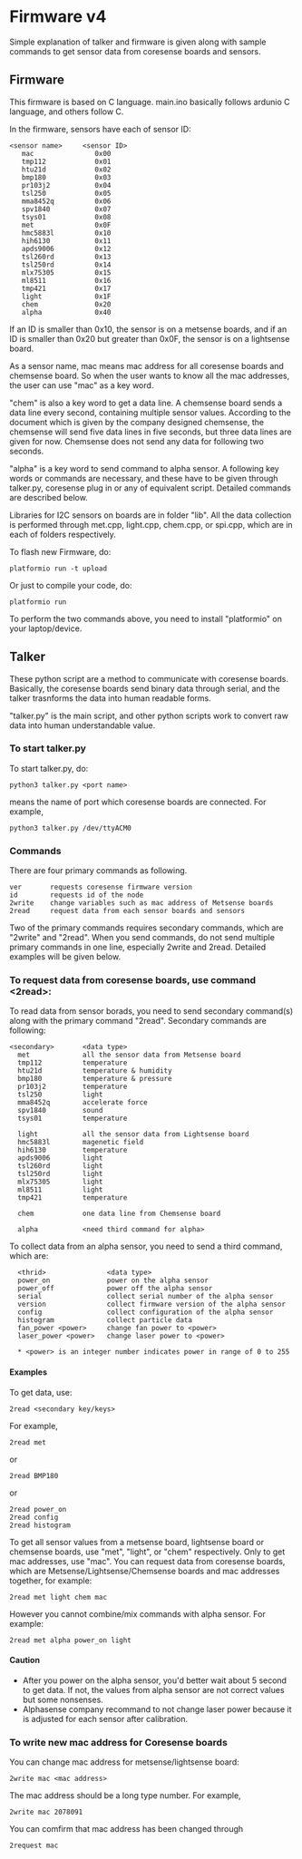 # Firmware v4

Simple explanation of talker and firmware is given along with sample commands to get sensor data from coresense boards and sensors.

## Firmware
This firmware is based on C language. main.ino basically follows ardunio C language, and others follow C.

In the firmware, sensors have each of sensor ID:
```
<sensor name>     <sensor ID>
   mac               0x00
   tmp112            0x01
   htu21d            0x02
   bmp180            0x03
   pr103j2           0x04
   tsl250            0x05
   mma8452q          0x06
   spv1840           0x07
   tsys01            0x08
   met               0x0F
   hmc5883l          0x10
   hih6130           0x11
   apds9006          0x12
   tsl260rd          0x13
   tsl250rd          0x14
   mlx75305          0x15
   ml8511            0x16
   tmp421            0x17
   light             0x1F
   chem              0x20
   alpha             0x40
```
If an ID is smaller than 0x10, the sensor is on a metsense boards, and if an ID is smaller than 0x20 but greater than 0x0F, the sensor is on a lightsense board.

As a sensor name, mac means mac address for all coresense boards and chemsense board. So when the user wants to know all the mac addresses, the user can use "mac" as a key word.

"chem" is also a key word to get a data line. A chemsense board sends a data line every second, containing multiple sensor values. According to the document which is given by the company designed chemsense, the chemsense will send five data lines in five seconds, but three data lines are given for now. Chemsense does not send any data for following two seconds. 

"alpha" is a key word to send command to alpha sensor. A following key words or commands are necessary, and these have  to be given through talker.py, coresense plug in or any of equivalent script. Detailed commands are described below.

Libraries for I2C sensors on boards are in folder "lib". All the data collection is performed through met.cpp, light.cpp, chem.cpp, or spi.cpp, which are in each of folders respectively.

To flash new Firmware, do:
```
platformio run -t upload
```
Or just to compile your code, do:
```
platformio run
```
To perform the two commands above, you need to install "platformio" on your laptop/device.


## Talker
These python script are a method to communicate with coresense boards. Basically, the coresense boards send binary data through serial, and the talker trasnforms the data into human readable forms.

"talker.py" is the main script, and other python scripts work to convert raw data into human understandable value.

### To start talker.py

To start talker.py, do:
```
python3 talker.py <port name>
```
<port name> means the name of port which coresense boards are connected.
For example,
```
python3 talker.py /dev/ttyACM0
```

### Commands
There are four primary commands as following. 
```
ver       requests coresense firmware version
id        requests id of the node
2write    change variables such as mac address of Metsense boards
2read     request data from each sensor boards and sensors
```
Two of the primary commands requires secondary commands, which are "2write" and "2read".
When you send commands, do not send multiple primary commands in one line, especially 2write and 2read.
Detailed examples will be given below.


### To request data from coresense boards, use command <2read>:

To read data from sensor borads, you need to send secondary command(s) along with the primary command "2read".
Secondary commands are following:
```
<secondary>       <data type>
  met             all the sensor data from Metsense board
  tmp112          temperature
  htu21d          temperature & humidity
  bmp180          temperature & pressure
  pr103j2         temperature
  tsl250          light
  mma8452q        accelerate force
  spv1840         sound
  tsys01          temperature
  
  light           all the sensor data from Lightsense board
  hmc5883l        magenetic field
  hih6130         temperature 
  apds9006        light
  tsl260rd        light
  tsl250rd        light
  mlx75305        light
  ml8511          light
  tmp421          temperature
  
  chem            one data line from Chemsense board
  
  alpha           <need third command for alpha>
```

To collect data from an alpha sensor, you need to send a third command, which are:
```
  <thrid>               <data type>
  power_on              power on the alpha sensor
  power_off             power off the alpha sensor
  serial                collect serial number of the alpha sensor
  version               collect firmware version of the alpha sensor
  config                collect configuration of the alpha sensor
  histogram             collect particle data
  fan_power <power>     change fan power to <power>
  laser_power <power>   change laser power to <power>

  * <power> is an integer number indicates power in range of 0 to 255
```

#### Examples 
To get data, use:
```
2read <secondary key/keys>
```
For example,
```
2read met
```
or 
```
2read BMP180
```
or 
```
2read power_on
2read config
2read histogram
```

To get all sensor values from a metsense board, lightsense board or chemsense boards, use "met", "light", or "chem" respectively.
Only to get mac addresses, use "mac".
You can request data from coresense boards, which are Metsense/Lightsense/Chemsense boards and mac addresses together, for example:
```
2read met light chem mac
```
However you cannot combine/mix commands with alpha sensor. For example:
```
2read met alpha power_on light
```

#### Caution
* After you power on the alpha sensor, you'd better wait about 5 second to get data. If not, the values from alpha sensor are not correct values but some nonsenses.
* Alphasense company recommand to not change laser power because it is adjusted for each sensor after calibration.


### To write new mac address for Coresense boards

You can change mac address for metsense/lightsense board:
```
2write mac <mac address>
```
The mac address should be a long type number. For example,
```
2write mac 2078091
```
You can comfirm that mac address has been changed through
```
2request mac
```
